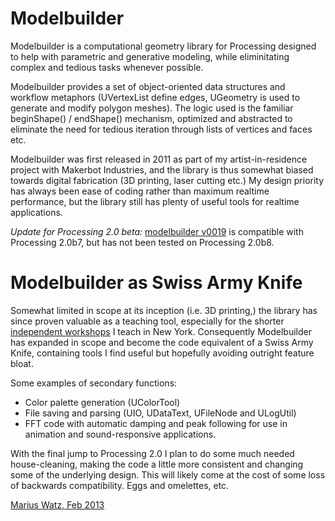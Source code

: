 Modelbuilder
============

Modelbuilder is a computational geometry library for Processing designed to help with parametric and generative modeling, while eliminitating complex and tedious tasks whenever possible. 

Modelbuilder provides a set of object-oriented data structures and workflow metaphors (UVertexList define edges, UGeometry is used to generate and modify polygon meshes). The logic used is the familiar beginShape() / endShape() mechanism, optimized and abstracted to eliminate the need for tedious iteration through lists of vertices and faces etc.  

Modelbuilder was first released in 2011 as part of my artist-in-residence project with Makerbot Industries, and the library is thus somewhat biased towards digital fabrication (3D printing, laser cutting etc.) My design priority has always been ease of coding rather than maximum realtime performance, but the library still has plenty of useful tools for realtime applications. 

*Update for Processing 2.0 beta:* [modelbuilder v0019](https://github.com/mariuswatz/modelbuilder/blob/master/exported/modelbuilder0019-2.0b7.zip) is compatible with Processing 2.0b7, but has not been tested on Processing 2.0b8.

Modelbuilder as Swiss Army Knife
======================
Somewhat limited in scope at its inception (i.e. 3D printing,) the library has since proven valuable as a teaching tool, especially for the shorter [independent workshops](http://workshop.evolutionzone.com/workshops-in-new-york/) I teach in New York. Consequently Modelbuilder has expanded in scope and become the code equivalent of a Swiss Army Knife, containing tools I find useful but hopefully avoiding outright feature bloat.

Some examples of secondary functions:

- Color palette generation (UColorTool)
- File saving and parsing (UIO, UDataText, UFileNode and ULogUtil)
- FFT code with automatic damping and peak following for use in animation and sound-responsive applications.

With the final jump to Processing 2.0 I plan to do some much needed house-cleaning, making the code a little more consistent and changing some of the underlying design. This will likely come at the cost of some loss of backwards compatibility. Eggs and omelettes, etc.

[Marius Watz, Feb 2013](http://www.mariuswatz.com/)

